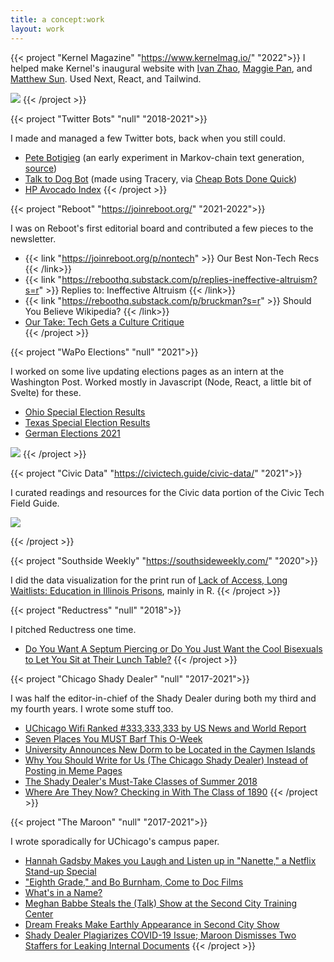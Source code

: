 ```yaml
---
title: a concept:work
layout: work
---
```


{{< project "Kernel Magazine" "https://www.kernelmag.io/" "2022">}}
I helped make Kernel's inaugural website with <a  href = "https://ivanzhao.me/" target="_blank"> Ivan Zhao</a>, <a href = "https://www.magzipan.com/" target="_blank"> Maggie Pan</a>, and <a href = "https://sunnymatt.com/" target="_blank"> Matthew Sun</a>. Used Next, React, and Tailwind. 

[![](/work/kernel.gif)](https://www.kernelmag.io/)
{{< /project >}}

{{< project "Twitter Bots" "null" "2018-2021">}}

I made and managed a few Twitter bots, back when you still could. 

- [Pete Botigieg](https://twitter.com/petebutbot) (an early experiment in Markov-chain text generation, [source](https://gist.github.com/deblnia/46b09c4542ce20802c38fe13619ff36d))
- [Talk to Dog Bot](https://twitter.com/talktodogbot) (made using Tracery, via [Cheap Bots Done Quick](https://cheapbotsdonequick.com/)) 
- [HP Avocado Index](https://twitter.com/hpavocadoprice?lang=en)
{{< /project >}}

{{< project "Reboot" "https://joinreboot.org/" "2021-2022">}}

I was on Reboot's first editorial board and contributed a few pieces to the newsletter. 

- {{< link "https://joinreboot.org/p/nontech" >}} Our Best Non-Tech Recs {{< /link>}}  
- {{< link "https://reboothq.substack.com/p/replies-ineffective-altruism?s=r" >}} Replies to: Ineffective Altruism {{< /link>}} 
- {{< link "https://reboothq.substack.com/p/bruckman?s=r" >}} Should You Believe Wikipedia? {{< /link>}} 
- <a href = "https://reboothq.substack.com/p/adriandaub" target = "_blank"> Our Take: Tech Gets a Culture Critique </a>  
{{< /project >}}

{{< project "WaPo Elections" "null" "2021">}}

I worked on some live updating elections pages as an intern at the Washington Post. Worked mostly in Javascript (Node, React, a little bit of Svelte) for these.

- [Ohio Special Election Results](https://www.washingtonpost.com/elections/election-results/ohio/house-districts-11-15-primaries/)
- [Texas Special Election Results](https://www.washingtonpost.com/elections/election-results/texas/house-district-6-special-election/)
- [German Elections 2021](https://www.washingtonpost.com/elections/election-results/world/germany-election-results//)


[![](/work/elex.gif)](https://www.washingtonpost.com/elections/election-results/world/germany-election-results//)
{{< /project >}}

{{< project "Civic Data" "https://civictech.guide/civic-data/" "2021">}}

I curated readings and resources for the Civic data portion of the Civic Tech Field Guide. 

[![](/work/civic_data.gif)](https://civictech.guide/civic-data/)

{{< /project >}}

{{< project "Southside Weekly" "https://southsideweekly.com/" "2020">}}

I did the data visualization for the print run of [Lack of Access, Long Waitlists: Education in Illinois Prisons](https://ipmnewsroom.org/lack-of-access-long-waitlists-education-in-illinois-prisons/), mainly in R.
{{< /project >}}


{{< project "Reductress" "null" "2018">}}

I pitched Reductress one time. 

- [Do You Want A Septum Piercing or Do You Just Want the Cool Bisexuals to Let You Sit at Their Lunch Table?](https://reductress.com/post/do-you-want-a-septum-piercing-or-do-you-just-want-the-cool-bisexuals-to-let-you-sit-at-their-lunch-table/)
{{< /project >}}

{{< project "Chicago Shady Dealer" "null" "2017-2021">}}

I was half the editor-in-chief of the Shady Dealer during both my third and my fourth years. I wrote some stuff too. 

- [UChicago Wifi Ranked #333,333,333 by US News and World Report](https://chicagoshadydealer.com/index.php/2019/11/23/uchicago-wifi-ranked-333333333-by-us-news-and-world-report/)
- [Seven Places You MUST Barf This O-Week](https://chicagoshadydealer.com/index.php/2013/03/16/seven-places-you-must-barf-this-o-week/) 
- [University Announces New Dorm to be Located in the Caymen Islands](https://chicagoshadydealer.com/index.php/2013/03/16/university-announces-new-dorm-to-be-located-in-the-cayman-islands/)
- [Why You Should Write for Us (The Chicago Shady Dealer) Instead of Posting in Meme Pages](https://chicagoshadydealer.com/index.php/2013/03/16/three-reasons-you-should-write-for-us-the-chicago-shady-dealer-instead-of-posting-in-the-meme-pages/) 
- [The Shady Dealer's Must-Take Classes of Summer 2018](https://chicagoshadydealer.com/index.php/2013/03/16/the-shady-dealers-must-take-classes-of-summer-2018/)
- [Where Are They Now? Checking in With The Class of 1890](https://chicagoshadydealer.com/index.php/2013/03/16/where-are-they-now-checking-in-with-the-class-of-1890/) 
{{< /project >}}

{{< project "The Maroon" "null" "2017-2021">}}

I wrote sporadically for UChicago's campus paper.  

- [Hannah Gadsby Makes you Laugh and Listen up in "Nanette," a Netflix Stand-up Special](https://www.chicagomaroon.com/article/2018/7/15/hannah-gadsby-makes-laugh-listen-nanette-netflix-s/) 
-  ["Eighth Grade," and Bo Burnham, Come to Doc Films](https://www.chicagomaroon.com/article/2018/5/18/eighth-grade-bo-burnham-come-doc-films/")
- [What's in a Name?](https://www.chicagomaroon.com/article/2018/3/13/name/)
- [Meghan Babbe Steals the (Talk) Show at the Second City Training Center](https://www.chicagomaroon.com/article/2018/2/5/second-city/)
- [Dream Freaks Make Earthly Appearance in Second City Show](https://www.chicagomaroon.com/article/2017/11/7/second-city/) 
- [Shady Dealer Plagiarizes COVID-19 Issue; Maroon Dismisses Two Staffers for Leaking Internal Documents](https://chicagomaroon.com/28303/news/shady-dealer-plagiarizes-covid-19-issue-maroon-dismisses-two/)
{{< /project >}}
